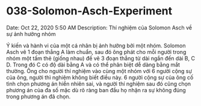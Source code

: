 # 038-Solomon-Asch-Experiment

Date: Oct 22, 2020 5:50 AM
Description: Thí nghiệm của Solomon Asch về sự ảnh hưởng nhóm

Ý kiến và hành vi của một cá nhân bị ảnh hưởng bởi một nhóm. Solomon Asch vẽ 1 đoạn thẳng A làm chuẩn, sau đó ông phát cho mỗi người trong nhóm một tấm thẻ (giống nhau) đề vẽ 3 đoạn thẳng từ dài ngắn đến dài B, C D. Trong đó C có độ dài bằng A và có thể phân biệt dễ dàng bằng mắt thường. Ông cho người thí nghiệm vào cùng một nhóm với 6 người cộng sự của ông, người thì nghiệm không biết điều này. 6 người cộng sự của ông cố tình chọn phương án hiển nhiên sai, và người thí nghiệm sau đó cũng chọn phương án của đa số mặc dù rõ ràng ban đầu họ nhận ra sự không đúng trong phương án đã chọn.